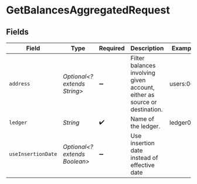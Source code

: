 # GetBalancesAggregatedRequest


## Fields

| Field                                                                     | Type                                                                      | Required                                                                  | Description                                                               | Example                                                                   |
| ------------------------------------------------------------------------- | ------------------------------------------------------------------------- | ------------------------------------------------------------------------- | ------------------------------------------------------------------------- | ------------------------------------------------------------------------- |
| `address`                                                                 | *Optional<? extends String>*                                              | :heavy_minus_sign:                                                        | Filter balances involving given account, either as source or destination. | users:001                                                                 |
| `ledger`                                                                  | *String*                                                                  | :heavy_check_mark:                                                        | Name of the ledger.                                                       | ledger001                                                                 |
| `useInsertionDate`                                                        | *Optional<? extends Boolean>*                                             | :heavy_minus_sign:                                                        | Use insertion date instead of effective date                              |                                                                           |